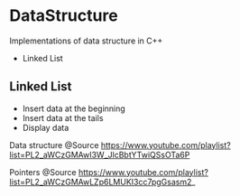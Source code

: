 # DataStructure

Implementations of data structure in C++

* Linked List

## Linked List

+ Insert data at the beginning
+ Insert data at the tails
+ Display data
  
Data structure
@Source https://www.youtube.com/playlist?list=PL2_aWCzGMAwI3W_JlcBbtYTwiQSsOTa6P

Pointers
@Source https://www.youtube.com/playlist?list=PL2_aWCzGMAwLZp6LMUKI3cc7pgGsasm2_

